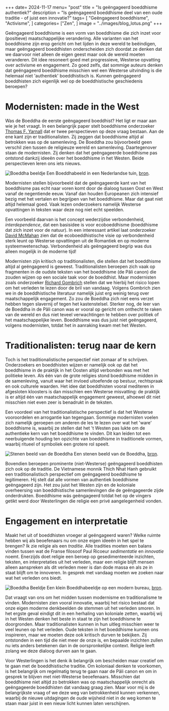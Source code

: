 +++
date= 2024-11-17
menu= "post"
title = "Is geëngageerd boeddhisme authentiek?"
description = "Is geëngageerd boeddhisme deel van een oude traditie - of juist een innovatie?"
tags= [
		"Geëngageerd boeddhisme",
		"Activisme",
]
categories= ["Zen",
]
image = "../images/blog_lotus.png"
+++

Geëngageerd boeddhisme is een vorm van boeddhisme die zich inzet voor (positieve) maatschappelijke verandering. Alle varianten van het boeddhisme zijn erop gericht om het lijden in deze wereld te beëindigen, maar geëngageerd boeddhisten onderscheiden zich doordat ze denken dat we daarvoor niet alleen de eigen geest maar ook de wereld moeten veranderen. Dit idee resoneert goed met progressieve, Westerse opvatting over activisme en engagement. Zo goed zelfs, dat sommige auteurs denken dat geëngageerd boeddhisme misschien wel een Westerse uitvinding is die helemaal niet 'authentiek' boeddhistisch is. Kunnen geëngageerd boeddhisten zich eigenlijk wel op de boeddhistische geschiedenis beroepen? 

# Modernisten: made in the West

Was de Boeddha de eerste geëngageerd boeddhist? Het ligt er maar aan wie je het vraagt. In een belangrijk paper stelt boeddhisme onderzoeker [Thomas F. Yarnall](https://www.taylorfrancis.com/chapters/mono/10.4324/9780203827789-25/engaged-buddhism-new-improved-made-usa-asian-materials-thomas-freeman-yarnall-christopher-queen-damien-keown-charles-prebish-christopher-queen) dat er twee perspectieven op deze vraag bestaan. Aan de ene kant zijn er traditionalisten. Zij zeggen dat boeddhisme altijd al betrokken was op de samenleving. De Boeddha zou bijvoorbeeld geen verschil zien tussen de religieuze wereld en samenleving. Daartegenover staan de modernisten. Zij denken dat het geëngageerde boeddhisme pas ontstond dankzij ideeën over het boeddhisme in het Westen. Beide perspectieven leren ons iets nieuws.

![](https://images.unsplash.com/photo-1600246682974-f9c203fee766?q=80&w=1740&auto=format&fit=crop&ixlib=rb-4.0.3&ixid=M3wxMjA3fDB8MHxwaG90by1wYWdlfHx8fGVufDB8fHx8fA%3D%3Dpath "Boeddha beeldje") Een Boeddhabeeld in een Nederlandse tuin, [bron](https://unsplash.com/photos/gray-scale-photo-of-baby-statue-TFcH3psXG-A).

Modernisten stellen bijvoorbeeld dat de geëngageerde kant van het boeddhisme pas echt naar voren komt door de dialoog tussen Oost en West vanaf de negentiende eeuw. Vanaf dan houden Europeanen zich intensief bezig met het vertalen en begrijpen van het boeddhisme. Maar dat gaat niet altijd helemaal goed. Vaak lezen onderzoekers namelijk Westerse opvattingen in teksten waar deze nog niet echt speelden. 

Een voorbeeld daarvan is het concept wederzijdse verbondenheid, *interdependence*, dat een basisidee is voor ecoboeddhisme (boeddhisme dat zich inzet voor de natuur). In een interessant artikel laat onderzoeker [David McMahan](https://buddhistuniversity.net/content/articles/brief-history-of-interdependence_mcmahan-david) zien dat de ecoboeddhistische visie op verbondenheid sterk leunt op Westerse opvattingen uit de Romantiek en op moderne systeemwetenschap. Verbondenheid als geëngageerd begrip was dus alleen mogelijk in de moderne tijd!

Modernisten zijn kritisch op traditionalisten, die stellen dat het boeddhisme altijd al geëngageerd is geweest. Traditionalisten beroepen zich vaak op fragmenten in de oudste teksten van het boeddhisme (de Pãli canon) die zouden wijzen op een sociale taak voor de boeddhist. Maar modernisten zoals onderzoeker [Richard Gombrich](https://tricycle.org/magazine/what-buddha-thought/) stellen dat we hierbij het risico lopen om het verleden te lezen door de bril van vandaag. Volgens Gombrich zien we in de boeddhistische literatuur namelijk juist erg weinig terug over maatschappelijk engagement. Zo zou de Boeddha zich niet eens verzet hebben tegen slavernij of tegen het kastenstelsel. Sterker nog, de leer van de Boeddha in de Pãli canon was er vooral op gericht om onthecht te raken van de wereld en dus niet teveel verwachtingen te hebben over politiek of het maatschappelijke leven. Boeddhisme was dus juist niet geëngageerd, volgens modernisten, totdat het in aanraking kwam met het Westen. 

# Traditionalisten: terug naar de kern

Toch is het traditionalistische perspectief niet zomaar af te schrijven. Onderzoekers en boeddhisten wijzen er namelijk ook op dat het boeddhisme in de praktijk in het Oosten altijd verbonden was met het politieke leven. Als één van de grote religies stond boeddhisme midden in de samenleving, vanuit waar het invloed uitoefende op bestuur, rechtspraak en ook culturele waarden. Het idee dat boeddhisten vooral mediteren in afgesloten kloosters is dan misschien een Westerse misvatting: de praktijk is er altijd één van maatschappelijk engagement geweest, alhoewel dit niet misschien niet even zeer is benadrukt in de teksten.

Een voordeel van het traditionalistische perspectief is dat het Westerse vooroordelen en arrogantie kan tegengaan. Sommige modernisten voelen zich namelijk geroepen om anderen de les te lezen over wat het 'ware' boeddhisme is, waarbij ze stellen dat het 't Westen pas lukte om de authentieke kern van het boeddhisme te vinden. Dit kan leiden tot een neerbuigende houding ten opzichte van boeddhisme in traditionele vormen, waarbij ritueel of symboliek een grotere rol speelt. 

![](https://images.unsplash.com/photo-1471948482423-3e18abf4f944?q=80&w=1742&auto=format&fit=crop&ixlib=rb-4.0.3&ixid=M3wxMjA3fDB8MHxwaG90by1wYWdlfHx8fGVufDB8fHx8fA%3D%3D "Stenen beeld van de Boeddha") Een stenen beeld van de Boeddha, [bron](https://unsplash.com/photos/brown-buddha-miniature-on-stone-p22h3XwOBtQ).

Bovendien beroepen prominente (niet-Westerse) geëngageerd boeddhisten zich ook op de traditie. De Vietnamese monnik Thich Nhat Hanh gebruikt een traditionalistisch perspectief om geëngageerd boeddhisme te legitimeren. Hij stelt dat alle vormen van authentiek boeddhisme geëngageerd zijn. Het zou juist het Westen zijn en de koloniale overheersing van boeddhistische samenlevingen die de geëngageerde zijde onderdrukten. Boeddhisme wás geëngageerd totdat het op de vingers getikt werd door Westerlingen die religie een privé aangelegenheid vonden. 

# Engagement en interpretatie

Maakt het uit of boeddhisten vroeger al geëngageerd waren? Welke ruimte hebben wij als beoefenaars nu om onze eigen ideeën in het spel te brengen? Ik zie religie als een *traditie*. Alle tradities moeten een balans vinden tussen wat de Franse filosoof Paul Ricoeur *sedimentatie* en *innovatie* noemt. Enerzijds doet religie een beroep op gesedimenteerde inzichten, teksten, en interpretaties uit het verleden, maar een religie blijft mensen alleen aanspreken als dit verleden meer is dan dode massa en als ze in staat blijft om te innoveren. In gesprek met vandaag moeten we zoeken naar wat het verleden ons biedt. 

![](https://unsplash.com/photos/gold-buddha-figurine-on-brown-wooden-table-HHPy1Y0e7tc "Boeddha Beeldje") Een klein Boeddhabeeldje op een modern bureau, [bron](https://unsplash.com/photos/gold-buddha-figurine-on-brown-wooden-table-HHPy1Y0e7tc).

Dat vraagt van ons om het midden tussen modernisme en traditionalisme te vinden. Modernisten zien vooral innovatie, waarbij het risico bestaat dat onze eigen moderne denkbeelden de stemmen uit het verleden smoren. In het ergste geval eindigt dit in een herhaling van koloniale zetten, waarbij wij in het Westen denken het beste in staat te zijn het boeddhisme te doorgronden. Maar traditionalisten kunnen in hun uitleg misschien weer te veel leunen op het verleden. Oude teksten in het boeddhisme kunnen ons inspireren, maar we moeten deze ook kritisch durven te bekijken. Zij ontstonden in een tijd die niet meer de onze is, en bepaalde inzichten zullen nu iets anders betekenen dan in de oorspronkelijke context. Religie leeft zolang we deze dialoog durven aan te gaan. 

Voor Westerlingen is het denk ik belangrijk om bescheiden maar creatief om te gaan met de boeddhistische traditie. Om koloniaal denken te voorkomen, is het belangrijk om regelmatig terug te gaan naar de Pãli canon en om in gesprek te blijven met niet-Westerse beoefenaars. Misschien dat boeddhisme niet altijd zo betrokken was op maatschappelijk onrecht als geëngageerde boeddhisten dat vandaag graag zien. Maar voor mij is de belangrijkste vraag of we deze weg van betrokkenheid kunnen verkennen, waarbij de nieuwe uitdagingen de oude wijsheid niet in de weg komen te staan maar juist in een nieuw licht kunnen laten verschijnen. 
